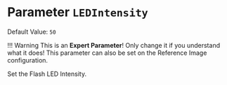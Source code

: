 # Parameter `LEDIntensity`
Default Value: `50`

!!! Warning
    This is an **Expert Parameter**! Only change it if you understand what it does!
    This parameter can also be set on the Reference Image configuration.

Set the Flash LED Intensity.
